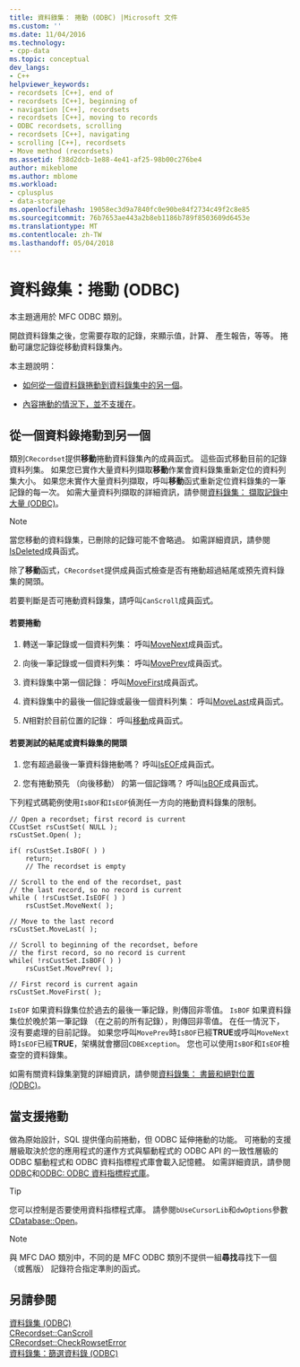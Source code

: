 ```yaml
---
title: 資料錄集： 捲動 (ODBC) |Microsoft 文件
ms.custom: ''
ms.date: 11/04/2016
ms.technology:
- cpp-data
ms.topic: conceptual
dev_langs:
- C++
helpviewer_keywords:
- recordsets [C++], end of
- recordsets [C++], beginning of
- navigation [C++], recordsets
- recordsets [C++], moving to records
- ODBC recordsets, scrolling
- recordsets [C++], navigating
- scrolling [C++], recordsets
- Move method (recordsets)
ms.assetid: f38d2dcb-1e88-4e41-af25-98b00c276be4
author: mikeblome
ms.author: mblome
ms.workload:
- cplusplus
- data-storage
ms.openlocfilehash: 19058ec3d9a7840fc0e90be84f2734c49f2c8e85
ms.sourcegitcommit: 76b7653ae443a2b8eb1186b789f8503609d6453e
ms.translationtype: MT
ms.contentlocale: zh-TW
ms.lasthandoff: 05/04/2018
---
```

# <a name="recordset-scrolling-odbc"></a>資料錄集：捲動 (ODBC)
本主題適用於 MFC ODBC 類別。  
  
 開啟資料錄集之後，您需要存取的記錄，來顯示值，計算、 產生報告，等等。 捲動可讓您記錄從移動資料錄集內。  
  
 本主題說明：  
  
-   [如何從一個資料錄捲動到資料錄集中的另一個](#_core_scrolling_from_one_record_to_another)。  
  
-   [內容捲動的情況下，並不支援在](#_core_when_scrolling_is_supported)。  
  
##  <a name="_core_scrolling_from_one_record_to_another"></a> 從一個資料錄捲動到另一個  
 類別`CRecordset`提供**移動**捲動資料錄集內的成員函式。 這些函式移動目前的記錄資料列集。 如果您已實作大量資料列擷取**移動**作業會資料錄集重新定位的資料列集大小。 如果您未實作大量資料列擷取，呼叫**移動**函式重新定位資料錄集的一筆記錄的每一次。 如需大量資料列擷取的詳細資訊，請參閱[資料錄集： 擷取記錄中大量 (ODBC)](../../data/odbc/recordset-fetching-records-in-bulk-odbc.md)。  
  
> [!NOTE]
>  當您移動的資料錄集，已刪除的記錄可能不會略過。 如需詳細資訊，請參閱[IsDeleted](../../mfc/reference/crecordset-class.md#isdeleted)成員函式。  
  
 除了**移動**函式，`CRecordset`提供成員函式檢查是否有捲動超過結尾或預先資料錄集的開頭。  
  
 若要判斷是否可捲動資料錄集，請呼叫`CanScroll`成員函式。  
  
#### <a name="to-scroll"></a>若要捲動  
  
1.  轉送一筆記錄或一個資料列集： 呼叫[MoveNext](../../mfc/reference/crecordset-class.md#movenext)成員函式。  
  
2.  向後一筆記錄或一個資料列集： 呼叫[MovePrev](../../mfc/reference/crecordset-class.md#moveprev)成員函式。  
  
3.  資料錄集中第一個記錄： 呼叫[MoveFirst](../../mfc/reference/crecordset-class.md#movefirst)成員函式。  
  
4.  資料錄集中的最後一個記錄或最後一個資料列集： 呼叫[MoveLast](../../mfc/reference/crecordset-class.md#movelast)成員函式。  
  
5.  *N*相對於目前位置的記錄： 呼叫[移動](../../mfc/reference/crecordset-class.md#move)成員函式。  
  
#### <a name="to-test-for-the-end-or-the-beginning-of-the-recordset"></a>若要測試的結尾或資料錄集的開頭  
  
1.  您有超過最後一筆資料錄捲動嗎？ 呼叫[IsEOF](../../mfc/reference/crecordset-class.md#iseof)成員函式。  
  
2.  您有捲動預先 （向後移動） 的第一個記錄嗎？ 呼叫[IsBOF](../../mfc/reference/crecordset-class.md#isbof)成員函式。  
  
 下列程式碼範例使用`IsBOF`和`IsEOF`偵測任一方向的捲動資料錄集的限制。  
  
```  
// Open a recordset; first record is current  
CCustSet rsCustSet( NULL );  
rsCustSet.Open( );  
  
if( rsCustSet.IsBOF( ) )  
    return;  
    // The recordset is empty  
  
// Scroll to the end of the recordset, past  
// the last record, so no record is current  
while ( !rsCustSet.IsEOF( ) )  
    rsCustSet.MoveNext( );  
  
// Move to the last record  
rsCustSet.MoveLast( );  
  
// Scroll to beginning of the recordset, before  
// the first record, so no record is current  
while( !rsCustSet.IsBOF( ) )  
    rsCustSet.MovePrev( );  
  
// First record is current again  
rsCustSet.MoveFirst( );  
```  
  
 `IsEOF` 如果資料錄集位於過去的最後一筆記錄，則傳回非零值。 `IsBOF` 如果資料錄集位於晚於第一筆記錄 （在之前的所有記錄），則傳回非零值。 在任一情況下，沒有要處理的目前記錄。 如果您呼叫`MovePrev`時`IsBOF`已經**TRUE**或呼叫`MoveNext`時`IsEOF`已經**TRUE**，架構就會擲回`CDBException`。 您也可以使用`IsBOF`和`IsEOF`檢查空的資料錄集。  
  
 如需有關資料錄集瀏覽的詳細資訊，請參閱[資料錄集： 書籤和絕對位置 (ODBC)](../../data/odbc/recordset-bookmarks-and-absolute-positions-odbc.md)。  
  
##  <a name="_core_when_scrolling_is_supported"></a> 當支援捲動  
 做為原始設計，SQL 提供僅向前捲動，但 ODBC 延伸捲動的功能。 可捲動的支援層級取決於您的應用程式的運作方式與驅動程式的 ODBC API 的一致性層級的 ODBC 驅動程式和 ODBC 資料指標程式庫會載入記憶體。 如需詳細資訊，請參閱[ODBC](../../data/odbc/odbc-basics.md)和[ODBC: ODBC 資料指標程式庫](../../data/odbc/odbc-the-odbc-cursor-library.md)。  
  
> [!TIP]
>  您可以控制是否要使用資料指標程式庫。 請參閱`bUseCursorLib`和`dwOptions`參數[CDatabase::Open](../../mfc/reference/cdatabase-class.md#open)。  
  
> [!NOTE]
>  與 MFC DAO 類別中，不同的是 MFC ODBC 類別不提供一組**尋找**尋找下一個 （或舊版） 記錄符合指定準則的函式。  
  
## <a name="see-also"></a>另請參閱  
 [資料錄集 (ODBC)](../../data/odbc/recordset-odbc.md)   
 [CRecordset::CanScroll](../../mfc/reference/crecordset-class.md#canscroll)   
 [CRecordset::CheckRowsetError](../../mfc/reference/crecordset-class.md#checkrowseterror)   
 [資料錄集：篩選資料錄 (ODBC)](../../data/odbc/recordset-filtering-records-odbc.md)